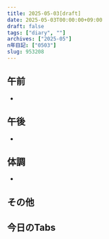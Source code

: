 ```yaml
---
title: 2025-05-03[draft]
date: 2025-05-03T00:00:00+09:00
draft: false
tags: ["diary", ""]
archives: ["2025-05"]
n年日記: ["0503"]
slug: 953208
---
```

## 午前
- 
## 午後
- 
## 体調
- 
## その他
## 今日のTabs